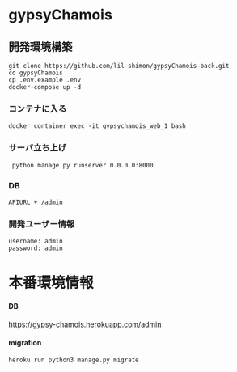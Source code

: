 # gypsyChamois
## 開発環境構築

```
git clone https://github.com/lil-shimon/gypsyChamois-back.git
cd gypsyChamois
cp .env.example .env
docker-compose up -d
```
### コンテナに入る

```
docker container exec -it gypsychamois_web_1 bash
```
### サーバ立ち上げ

```
 python manage.py runserver 0.0.0.0:8000
```

### DB

```
APIURL + /admin
```

### 開発ユーザー情報

```
username: admin
password: admin
```



# 本番環境情報

#### DB

https://gypsy-chamois.herokuapp.com/admin



#### migration

```
heroku run python3 manage.py migrate
```
